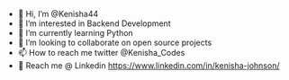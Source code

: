 - 👋 Hi, I’m @Kenisha44
- 👀 I’m interested in Backend Development 
- 🌱 I’m currently learning Python 
- 💞️ I’m looking to collaborate on open source projects 
- 📫 How to reach me twitter @Kenisha_Codes 
- 📖 Reach me @ Linkedin https://www.linkedin.com/in/kenisha-johnson/ 

<!---
Kenisha44/Kenisha44 is a ✨ special ✨ repository because its `README.md` (this file) appears on your GitHub profile.
You can click the Preview link to take a look at your changes.
--->
